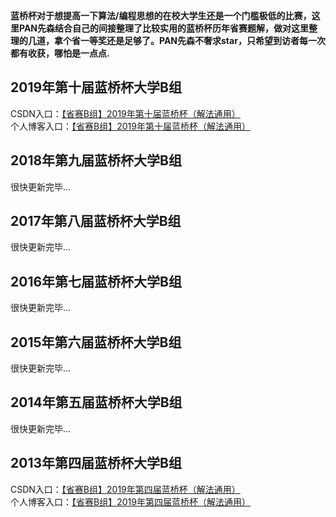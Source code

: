**蓝桥杯对于想提高一下算法/编程思想的在校大学生还是一个门槛极低的比赛，这里PAN先森结合自己的间接整理了比较实用的蓝桥杯历年省赛题解，做对这里整理的几道，拿个省一等奖还是足够了。PAN先森不奢求star，只希望到访者每一次都有收获，哪怕是一点点.**

## 2019年第十届蓝桥杯大学B组

CSDN入口：<a target="blank_" href="https://blog.csdn.net/qq_43539599/article/details/103132108">【省赛B组】2019年第十届蓝桥杯（解法通用）</a><br>
个人博客入口：<a target="blank_" href="https://www.hoji.site/blog/72">【省赛B组】2019年第十届蓝桥杯（解法通用）</a>

## 2018年第九届蓝桥杯大学B组
很快更新完毕...

## 2017年第八届蓝桥杯大学B组
很快更新完毕...

## 2016年第七届蓝桥杯大学B组
很快更新完毕...

## 2015年第六届蓝桥杯大学B组
很快更新完毕...

## 2014年第五届蓝桥杯大学B组
很快更新完毕...

## 2013年第四届蓝桥杯大学B组
CSDN入口：<a target="blank_" href="https://blog.csdn.net/qq_43539599/article/details/103129565">【省赛B组】2019年第四届蓝桥杯（解法通用）</a><br>
个人博客入口：<a target="blank_" href="https://www.hoji.site/blog/71">【省赛B组】2019年第四届蓝桥杯（解法通用）</a>
